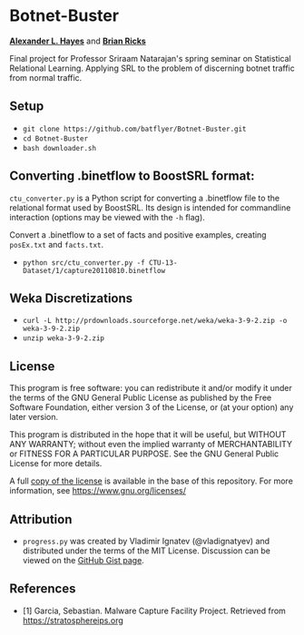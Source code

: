 # Botnet-Buster

**[Alexander L. Hayes](https://github.com/batflyer)** and **[Brian Ricks](https://github.com/absolutefunk)**

Final project for Professor Sriraam Natarajan's spring seminar on Statistical Relational Learning. Applying SRL to the problem of discerning botnet traffic from normal traffic.

## Setup

* `git clone https://github.com/batflyer/Botnet-Buster.git`
* `cd Botnet-Buster`
* `bash downloader.sh`

## Converting .binetflow to BoostSRL format:

`ctu_converter.py` is a Python script for converting a .binetflow file to the relational format used by BoostSRL. Its design is intended for commandline interaction (options may be viewed with the `-h` flag).

Convert a .binetflow to a set of facts and positive examples, creating `posEx.txt` and `facts.txt`.

* `python src/ctu_converter.py -f CTU-13-Dataset/1/capture20110810.binetflow`

## Weka Discretizations

* `curl -L http://prdownloads.sourceforge.net/weka/weka-3-9-2.zip -o weka-3-9-2.zip`
* `unzip weka-3-9-2.zip`

## License

This program is free software: you can redistribute it and/or modify it under the terms of the GNU General Public License as published by the Free Software Foundation, either version 3 of the License, or (at your option) any later version.

This program is distributed in the hope that it will be useful, but WITHOUT ANY WARRANTY; without even the implied warranty of MERCHANTABILITY or FITNESS FOR A PARTICULAR PURPOSE. See the GNU General Public License for more details.

A full [copy of the license](https://github.com/batflyer/Botnet-Buster/blob/master/LICENSE) is available in the base of this repository. For more information, see https://www.gnu.org/licenses/

## Attribution

* `progress.py` was created by Vladimir Ignatev (@vladignatyev) and distributed under the terms of the MIT License. Discussion can be viewed on the [GitHub Gist page](https://gist.github.com/vladignatyev/06860ec2040cb497f0f3).

## References

* [1] Garcia, Sebastian. Malware Capture Facility Project. Retrieved from https://stratosphereips.org
